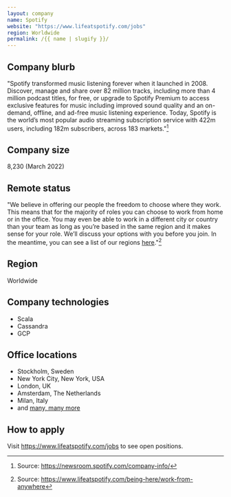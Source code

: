 ```yaml
---
layout: company
name: Spotify
website: "https://www.lifeatspotify.com/jobs"
region: Worldwide
permalink: /{{ name | slugify }}/
---
```


## Company blurb

"Spotify transformed music listening forever when it launched in 2008. Discover, manage and share over 82 million tracks, including more than 4 million podcast titles, for free, or upgrade to Spotify Premium to access exclusive features for music including improved sound quality and an on-demand, offline, and ad-free music listening experience. Today, Spotify is the world’s most popular audio streaming subscription service with 422m users, including 182m subscribers, across 183 markets."[^1]

[^1]: Source: https://newsroom.spotify.com/company-info/

## Company size

8,230 (March 2022)

## Remote status

"We believe in offering our people the freedom to choose where they work. This means that for the majority of roles you can choose to work from home or in the office. You may even be able to work in a different city or country than your team as long as you’re based in the same region and it makes sense for your role. We’ll discuss your options with you before you join. In the meantime, you can see a list of our regions [here](https://www.lifeatspotify.com/work-by-region)."[^2]

[^2]: Source: https://www.lifeatspotify.com/being-here/work-from-anywhere

## Region

Worldwide

## Company technologies

- Scala
- Cassandra
- GCP

## Office locations

- Stockholm, Sweden
- New York City, New York, USA
- London, UK
- Amsterdam, The Netherlands
- Milan, Italy
- and [many, many more](https://www.lifeatspotify.com/locations)

## How to apply

Visit https://www.lifeatspotify.com/jobs to see open positions.
